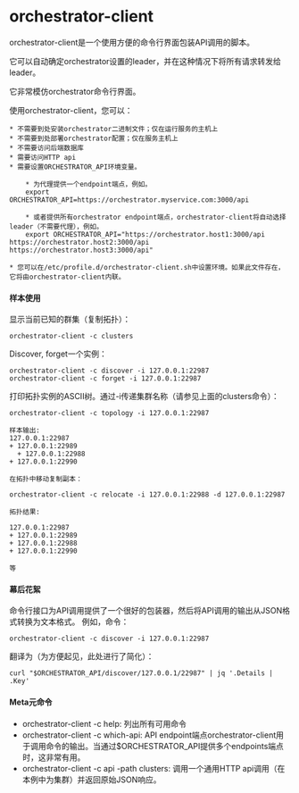 # orchestrator-client

orchestrator-client是一个使用方便的命令行界面包装API调用的脚本。

它可以自动确定orchestrator设置的leader，并在这种情况下将所有请求转发给leader。

它非常模仿orchestrator命令行界面。

使用orchestrator-client，您可以：

    * 不需要到处安装orchestrator二进制文件；仅在运行服务的主机上
    * 不需要到处部署orchestrator配置；仅在服务主机上
    * 不需要访问后端数据库
    * 需要访问HTTP api
    * 需要设置ORCHESTRATOR_API环境变量。
    
        * 为代理提供一个endpoint端点，例如。
        export ORCHESTRATOR_API=https://orchestrator.myservice.com:3000/api
        
        * 或者提供所有orchestrator endpoint端点，orchestrator-client将自动选择leader（不需要代理），例如。
        export ORCHESTRATOR_API="https://orchestrator.host1:3000/api https://orchestrator.host2:3000/api https://orchestrator.host3:3000/api"
        
    * 您可以在/etc/profile.d/orchestrator-client.sh中设置环境。如果此文件存在，它将由orchestrator-client内联。
    
#### 样本使用

显示当前已知的群集（复制拓扑）：
    
    orchestrator-client -c clusters
    
Discover, forget一个实例：    

    orchestrator-client -c discover -i 127.0.0.1:22987
    orchestrator-client -c forget -i 127.0.0.1:22987

打印拓扑实例的ASCII树。通过-i传递集群名称（请参见上面的clusters命令）：

    orchestrator-client -c topology -i 127.0.0.1:22987
    
    样本输出:
    127.0.0.1:22987
    + 127.0.0.1:22989
      + 127.0.0.1:22988
    + 127.0.0.1:22990
    
    在拓扑中移动复制副本：
    
    orchestrator-client -c relocate -i 127.0.0.1:22988 -d 127.0.0.1:22987
    
    拓扑结果:

    127.0.0.1:22987
    + 127.0.0.1:22989
    + 127.0.0.1:22988
    + 127.0.0.1:22990
    
    等
    
#### 幕后花絮

命令行接口为API调用提供了一个很好的包装器，然后将API调用的输出从JSON格式转换为文本格式。
例如，命令：

    orchestrator-client -c discover -i 127.0.0.1:22987
    
翻译为（为方便起见，此处进行了简化）：

    curl "$ORCHESTRATOR_API/discover/127.0.0.1/22987" | jq '.Details | .Key'

#### Meta元命令

* orchestrator-client -c help: 列出所有可用命令
* orchestrator-client -c which-api: API endpoint端点orchestrator-client用于调用命令的输出。当通过$ORCHESTRATOR_API提供多个endpoints端点时，这非常有用。
* orchestrator-client -c api -path clusters: 调用一个通用HTTP api调用（在本例中为集群）并返回原始JSON响应。

         
